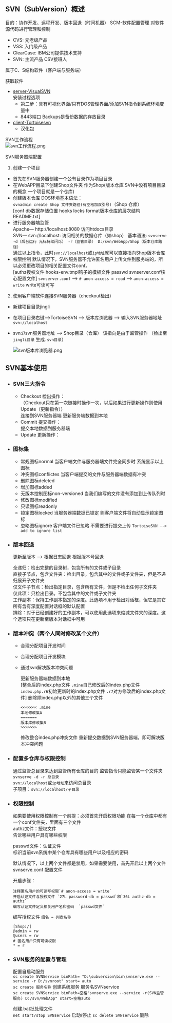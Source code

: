 ## SVN（SubVersion）概述
目的：协作开发、远程开发、版本回退（时间机器）
SCM-软件配置管理 对软件源代码进行管理和控制

- CVS: 元老级产品
- VSS: 入门级产品
- ClearCase: IBM公司提供技术支持
- SVN: 主流产品 CSV接班人

属于C、S结构软件（客户端与服务端）

获取软件
- [server-VisualSVN](http://www.visualsvn.com/)  
  安装过程选项
  + 第二步：具有可视化界面/只有DOS管理界面/添加SVN指令到系统环境变量中 
  + 8443端口 Backups是备份数据的存放目录  
- [client-Tortoisesvn](http://tortoisesvn.net/downloads)
  + 汉化包

SVN工作流程  
![svn工作流程.png](/images/svn工作流程.png)  

SVN服务器端配置
1. 创建一个项目
  - 首先在SVN服务器创建一个公有目录作为项目目录
  - 在WebAPP目录下创建Shop文件夹 作为Shop(版本仓库 SVN中没有项目目录的概念 一个项目就是一个仓库)
  - 创建版本仓库 DOS环境基本语法：  
    `svnadmin create Shop 文件夹路径(有空格加双引号)`（Shop 仓库）  
    [conf db数据存储位置 hooks locks format版本仓库的层次结构 README.txt]
  - 进行服务器端监管  
    Apache— http://localhost:8080 访问htdocs目录  
    SVN— svn://localhost: 访问相关的数据仓库（如shop） 
    基本语法: `svnserve -d（后台运行 光标持续闪烁） -r（监管目录） D:/svn/WebApp/Shop（版本仓库路径）`  
    通过以上指令，此时`svn://localhost`或`ip地址`就可以直接指向Shop版本仓库
  - 权限控制
    默认情况下，SVN服务器不允许匿名用户上传文件到服务端的，所以必须更改项目的相关配置文件conf。  
    [authz授权文件 hooks-env.tmpl钩子的模板文件 passwd svnserver.conf核心配置文件]
    `svnserver.conf` --> `# anon-access = read` --> `anon-access = write` write可读可写
    
  2. 使用客户端软件连接SVN服务器（checkout检出）
  - 新建项目目录jingli
  - 在项目目录右键—>TortoiseSVN --> 版本库浏览器 --> 输入SVN服务器地址`svn://localhost`
  - svn://svn服务器地址 --> Shop目录（仓库） 该指向是由于监管操作 （检出至 `jingli目录` 生成`.svn目录`） 
    
    ![svn版本库浏览器.png](/images/svn版本库浏览器.png)  
  
## SVN基本使用
- ### SVN三大指令
  + Checkout 检出操作：  
    （Checkout只在第一次链接时操作一次，以后如果进行更新操作则使用Update（更新指令））  
    连接到SVN服务器端  更新服务端数据到本地
  + Commit 提交操作：  
    提交本地数据到服务器端
  + Update 更新操作：
- ### 图标集
  + 常规图标normal 当客户端文件与服务器端文件完全同步时 系统显示以上图标
  + 冲突图标conflictes 当客户端提交的文件与服务器端数据有冲突
  + 删除图标deleted
  + 增加图标added
  + 无版本控制图标non-versioned 当我们编写的文件没有添加到上传队列时
  + 修改图标modified
  + 只读图标readonly
  + 锁定图标locked 当服务器端数据已锁定 则客户端文件将自动显示锁定图标
  + 忽略图标ignore 客户端文件已忽略 不需要进行提交上传 `TortoiseSVN --> add to ignore list`
    
- ### 版本回退
  更新至版本 --> 根据日志回退 根据版本号回退  
    
  全递归：检出完整的目录树，包含所有的文件或子目录    
  直接子节点，包含文件夹：检出目录，包含其中的文件或子文件夹，但是不递归展开子文件夹  
  仅文件子节点：检出指定目录，包含所有文件，但是不检出任何子文件夹  
  仅此项：只检出目录。不包含其中的文件或子文件夹  
  工作副本：保持工作副本指定的深度。此选项不用于检出对话框，但它是其它所有含有深度配置对话框的默认配置  
  排除：对于已经创建好的工作副本，可以使用此选项来缩减文件夹的深度。这个选项只在更新至版本对话框中可用  

- ### 版本冲突（两个人同时修改某个文件）
  + 合理分配项目开发时间
  + 合理分配项目开发模块
  + 通过svn解决版本冲突问题
  
    更新服务器端数据到本地  
    [整合后的index.php文件 `.mine`自己修改后的index.php文件 `index.php.r6`初始更新时的index.php文件 `.r7`对方修改后的index.php文件]
    删除除index.php以外的其他三个文件
    
        <<<<<<< .mine
        本地修改集A
        =======
        版本库修改集B
        >>>>>>> 
    
    修改整合index.php冲突文件
    重新提交数据到SVN服务器端，即可解决版本冲突问题

- ### 配置多仓库与权限控制  
  通过监管总目录来达到监管所有仓库的目的 监管指令只能监管某一个文件夹  
  `svnserve -d -r 总目录`  
  `svn://localhost`或`ip地址`来访问总目录  
  子项目：`svn://localhost/子目录`

- ### 权限控制  
  如果要使用权限控制有一个前提：必须首先开启权限功能 
  在每一个仓库中都有一个conf文件夹，里面有三个文件  
  authz文件：授权文件  
  告诉哪些用户具有哪些权限  
  
  passwd文件：认证文件  
  标识当前svn系统中某个仓库具有哪些用户以及相应的密码  
    
  默认情况下，以上两个文件都是禁用，如果需要使用，首先开启以上两个文件  
  svnserve.conf 配置文件  
  
  开启步骤： 
  
      注释匿名用户的可读写权限`# anon-access = write`
      开启认证文件与授权文件 `27L password-db = passwd`和`36L authz-db = authz`
      编写认证文件定义相关用户名和密码  `passwd文件`  
      
  编写授权文件 `组名 = 列表名称`  
    ```
    [Shop:/]
    @admin = rw
    @users = rw
    # 匿名用户只有可读权限
    * = r
    ```
     
- ### SVN服务的配置与管理
  配置自启动服务  
  `sc create SVNService binPath= "D:\subversion\bin\svnserve.exe --service -r D:/svnroot" start= auto`  
  `sc create 服务名称` 创建系统服务 服务名SVNservice  
  `sc create SVNService binPath=空格"svnserve.exe --service -r(SVN监管服务) D:/svn/WebApp" start=空格auto`  

  创建.bat批处理文件   
  `net start/stop SVNservice` 启动/停止
  `sc delete SVNservice` 删除


